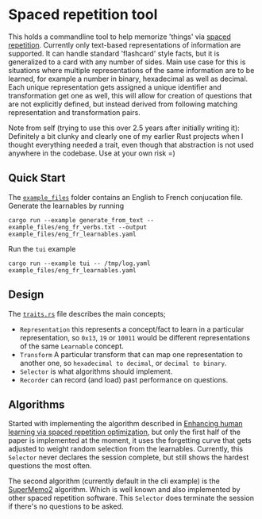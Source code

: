 # Spaced repetition tool

This holds a commandline tool to help memorize 'things' via [spaced repetition][spaced_repetition].
Currently only text-based representations of information are supported. It can handle standard 
'flashcard' style facts, but it is generalized to a card with any number of sides. Main use case for
 this is situations where multiple representations of the same information are to be learned, for
example a number in binary, hexadecimal as well as decimal. Each unique representation gets assigned
a unique identifier and transformation get one as well, this will allow for creation of questions
that are not explicitly defined, but instead derived from following matching representation and
transformation pairs.

Note from self (trying to use this over 2.5 years after initially writing it): Definitely a bit clunky
and clearly one of my earlier Rust projects when I thought everything needed a trait, even though
that abstraction is not used anywhere in the codebase. Use at your own risk =)

## Quick Start

The [`example_files`](/example_files/) folder contains an English to French conjucation file. Generate the learnables by running

```
cargo run --example generate_from_text -- example_files/eng_fr_verbs.txt --output example_files/eng_fr_learnables.yaml
```

Run the `tui` example 
```
cargo run --example tui -- /tmp/log.yaml example_files/eng_fr_learnables.yaml
```

## Design
The [`traits.rs`](/src/traits.rs) file describes the main concepts;
- `Representation` this represents a concept/fact to learn in a particular representation, so
  `0x13`, `19` or `10011` would be different representations of the same `Learnable` concept.
- `Transform` A particular transform that can map one representation to another one, so
  `hexadecimal to decimal`, or `decimal to binary`.
- `Selector` is what algorithms should implement.
- `Recorder` can record (and load) past performance on questions.


## Algorithms
Started with implementing the algorithm described in [Enhancing human learning via spaced repetition optimization][pnas_learning],
but only the first half of the paper is implemented at the moment, it uses the forgetting curve that
gets adjusted to weight random selection from the learnables. Currently, this `Selector` never
declares the session complete, but still shows the hardest questions the most often.

The second algorithm (currently default in the cli example) is the [SuperMemo2][supermemo]
algorithm. Which is well known and also implemented by other spaced repetition software. This
`Selector` does terminate the session if there's no questions to be asked.

[pnas_learning]: https://www.pnas.org/doi/full/10.1073/pnas.1815156116
[supermemo]: https://en.wikipedia.org/wiki/SuperMemo#Description_of_SM-2_algorithm
[spaced_repetition]: https://en.wikipedia.org/wiki/Spaced_repetition
